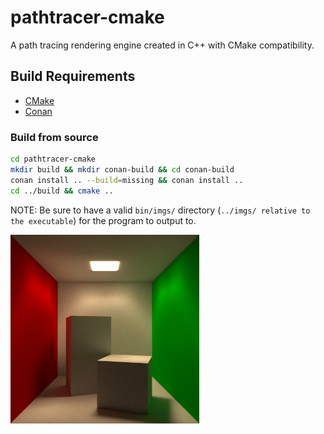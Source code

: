 # pathtracer-cmake

A path tracing rendering engine created in C++ with CMake compatibility.

## Build Requirements
 - [CMake](https://cmake.org/)
 - [Conan](https://conan.io/)
 
 ### Build from source
 ```bash
cd pathtracer-cmake
mkdir build && mkdir conan-build && cd conan-build
conan install .. --build=missing && conan install ..
cd ../build && cmake ..
 ```
NOTE: Be sure to have a valid `bin/imgs/` directory (`../imgs/ relative to the executable`) for the program to output to.



<div>
  <img src="/Trophies/Trophy2.png?raw=true" width="60%" height="60%" />
  <!--<img src="https://github.com/alexdalat/pathtracer-cmake/blob/master/Trophies/Bear%20Spin.gif?raw=true" width="610" height="350" />-->
</div>
